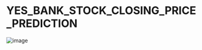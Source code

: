 # YES_BANK_STOCK_CLOSING_PRICE_PREDICTION

![image](https://github.com/NamiraMujawar/YES_BANK_STOCK_CLOSING_PRICE_PREDICTION/assets/120715329/a0f91745-d70b-4a92-ab51-6bd19aa227a6)




